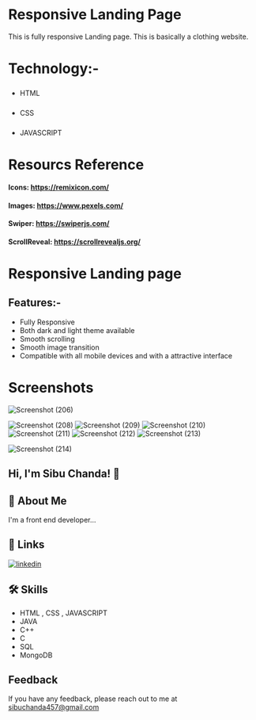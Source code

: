 
# Responsive Landing Page

This is fully responsive Landing page. This is basically a clothing website.
 


# Technology:-

##### 
 * HTML
##### 
* CSS
#####
 * JAVASCRIPT

# Resourcs Reference

#### Icons: https://remixicon.com/
#### Images: https://www.pexels.com/
#### Swiper: https://swiperjs.com/
#### ScrollReveal: https://scrollrevealjs.org/


# Responsive Landing page

## Features:-
  * Fully Responsive
  * Both dark and light theme available
  * Smooth scrolling
  * Smooth image transition
  * Compatible with all mobile devices and with a attractive interface



# Screenshots
![Screenshot (206)](https://github.com/Sibuchanda/Responsive_Landingpage/assets/92131251/05ba321d-f79f-49da-afd2-d729388b0773)

![Screenshot (208)](https://github.com/Sibuchanda/Responsive_Landingpage/assets/92131251/ce1d00ff-0e15-4cf7-85bb-4217be6a3fb7)
![Screenshot (209)](https://github.com/Sibuchanda/Responsive_Landingpage/assets/92131251/c5506383-a652-49b5-ae5d-01d72eca8408)
![Screenshot (210)](https://github.com/Sibuchanda/Responsive_Landingpage/assets/92131251/f1a44efa-2084-4c6c-baed-fe4b46bdc6cc)
![Screenshot (211)](https://github.com/Sibuchanda/Responsive_Landingpage/assets/92131251/db2ff918-85e0-4ea6-a095-65929bb685b4)
![Screenshot (212)](https://github.com/Sibuchanda/Responsive_Landingpage/assets/92131251/82bbac63-5a8c-4fd7-9a0e-633a9aa979ef)
![Screenshot (213)](https://github.com/Sibuchanda/Responsive_Landingpage/assets/92131251/5dc9391e-2b02-42e4-a031-5d42a8cbb03d)

![Screenshot (214)](https://github.com/Sibuchanda/Responsive_Landingpage/assets/92131251/e16483fd-265b-4e2e-8097-d8afec851008)






## Hi, I'm Sibu Chanda! 👋


## 🚀 About Me
I'm a front end developer...


## 🔗 Links

[![linkedin](https://img.shields.io/badge/linkedin-0A66C2?style=for-the-badge&logo=linkedin&logoColor=white)](https://www.linkedin.com/)



## 🛠 Skills
* HTML , CSS , JAVASCRIPT
* JAVA
* C++
* C
* SQL
* MongoDB

## Feedback

If you have any feedback, please reach out to me at sibuchanda457@gmail.com

